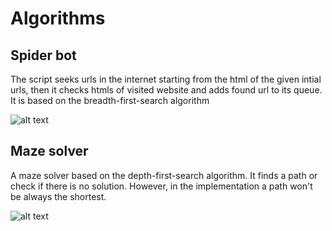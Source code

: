 # Algorithms

## Spider bot

The script seeks urls in the internet starting from the html of the given intial urls, then it checks htmls of visited website and adds found url to its queue. It is based on the breadth-first-search algorithm

![alt text](https://github.com/KornelWitkowski/Algorithms/blob/main/WebSpider_img.png)

## Maze solver

A maze solver based on the depth-first-search algorithm. It finds a path or check if there is no solution. However, in the implementation a path won't be always the shortest.

![alt text](https://github.com/KornelWitkowski/Algorithms/blob/main/maze_img.png)
